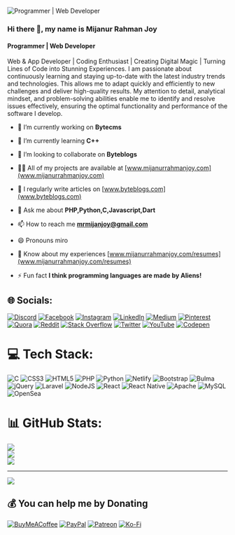 ![Programmer | Web Developer](https://media.licdn.com/dms/image/D5616AQGsdSGFaEHh7w/profile-displaybackgroundimage-shrink_350_1400/0/1697963843481?e=1706745600&v=beta&t=psIOy8M6SSnUyQ5dwwW7BliRI3eZcPM2N-MjTyuHcbY)

### Hi there 👋, my name is Mijanur Rahman Joy
#### Programmer | Web Developer

Web & App Developer | Coding Enthusiast | Creating Digital Magic | Turning Lines of Code into Stunning Experiences. I am passionate about continuously learning and staying up-to-date with the latest industry trends and technologies. This allows me to adapt quickly and efficiently to new challenges and deliver high-quality results. My attention to detail, analytical mindset, and problem-solving abilities enable me to identify and resolve issues effectively, ensuring the optimal functionality and performance of the software I develop.


- 🔭 I’m currently working on **Bytecms**

- 🌱 I’m currently learning **C++**

- 👯 I’m looking to collaborate on **Byteblogs**

- 👨‍💻 All of my projects are available at [www.mijanurrahmanjoy.com](www.mijanurrahmanjoy.com)

- 📝 I regularly write articles on [www.byteblogs.com](www.byteblogs.com)

- 💬 Ask me about **PHP,Python,C,Javascript,Dart**

- 📫 How to reach me **mrmijanjoy@gmail.com**
- 😄 Pronouns miro
- 📄 Know about my experiences [www.mijanurrahmanjoy.com/resumes](www.mijanurrahmanjoy.com/resumes)

- ⚡ Fun fact **I think programming languages are made by Aliens!**


## 🌐 Socials:
[![Discord](https://img.shields.io/badge/Discord-%237289DA.svg?logo=discord&logoColor=white)](https://discord.gg/mr_mijan_joy) [![Facebook](https://img.shields.io/badge/Facebook-%231877F2.svg?logo=Facebook&logoColor=white)](https://facebook.com/mr.mijanurrahmanjoy) [![Instagram](https://img.shields.io/badge/Instagram-%23E4405F.svg?logo=Instagram&logoColor=white)](https://instagram.com/mrmijanjoy) [![LinkedIn](https://img.shields.io/badge/LinkedIn-%230077B5.svg?logo=linkedin&logoColor=white)](https://linkedin.com/in/mrmijanjoy) [![Medium](https://img.shields.io/badge/Medium-12100E?logo=medium&logoColor=white)](https://medium.com/@mrmijanjoy) [![Pinterest](https://img.shields.io/badge/Pinterest-%23E60023.svg?logo=Pinterest&logoColor=white)](https://pinterest.com/mrmijanjoy) [![Quora](https://img.shields.io/badge/Quora-%23B92B27.svg?logo=Quora&logoColor=white)](https://quora.com/profile/mrmijanjoy) [![Reddit](https://img.shields.io/badge/Reddit-%23FF4500.svg?logo=Reddit&logoColor=white)](https://reddit.com/user/mrmijanjoy) [![Stack Overflow](https://img.shields.io/badge/-Stackoverflow-FE7A16?logo=stack-overflow&logoColor=white)](https://stackoverflow.com/users/mrmijanjoy) [![Twitter](https://img.shields.io/badge/Twitter-%231DA1F2.svg?logo=Twitter&logoColor=white)](https://twitter.com/mrmijanjoy) [![YouTube](https://img.shields.io/badge/YouTube-%23FF0000.svg?logo=YouTube&logoColor=white)](https://youtube.com/@mijanurrahmanjoy) [![Codepen](https://img.shields.io/badge/Codepen-000000?style=for-the-badge&logo=codepen&logoColor=white)](https://codepen.io/mrmijanjoy) 

# 💻 Tech Stack:
![C](https://img.shields.io/badge/c-%2300599C.svg?style=flat&logo=c&logoColor=white) <!--![C#](https://img.shields.io/badge/c%23-%23239120.svg?style=flat&logo=c-sharp&logoColor=white) ![C++](https://img.shields.io/badge/c++-%2300599C.svg?style=flat&logo=c%2B%2B&logoColor=white)--> ![CSS3](https://img.shields.io/badge/css3-%231572B6.svg?style=flat&logo=css3&logoColor=white) <!--![Dart](https://img.shields.io/badge/dart-%230175C2.svg?style=flat&logo=dart&logoColor=white)--> ![HTML5](https://img.shields.io/badge/html5-%23E34F26.svg?style=flat&logo=html5&logoColor=white) <!--![Java](https://img.shields.io/badge/java-%23ED8B00.svg?style=flat&logo=openjdk&logoColor=white) ![JavaScript](https://img.shields.io/badge/javascript-%23323330.svg?style=flat&logo=javascript&logoColor=%23F7DF1E) ![Kotlin](https://img.shields.io/badge/kotlin-%237F52FF.svg?style=flat&logo=kotlin&logoColor=white)--> ![PHP](https://img.shields.io/badge/php-%23777BB4.svg?style=flat&logo=php&logoColor=white) <!--![R](https://img.shields.io/badge/r-%23276DC3.svg?style=flat&logo=r&logoColor=white)--> ![Python](https://img.shields.io/badge/python-3670A0?style=flat&logo=python&logoColor=ffdd54) <!--![Swift](https://img.shields.io/badge/swift-F54A2A?style=flat&logo=swift&logoColor=white) ![AWS](https://img.shields.io/badge/AWS-%23FF9900.svg?style=flat&logo=amazon-aws&logoColor=white) ![Firebase](https://img.shields.io/badge/firebase-%23039BE5.svg?style=flat&logo=firebase)--> ![Netlify](https://img.shields.io/badge/netlify-%23000000.svg?style=flat&logo=netlify&logoColor=#00C7B7) <!--![Cloudflare](https://img.shields.io/badge/Cloudflare-F38020?style=flat&logo=Cloudflare&logoColor=white) ![Azure](https://img.shields.io/badge/azure-%230072C6.svg?style=flat&logo=microsoftazure&logoColor=white) ![Heroku](https://img.shields.io/badge/heroku-%23430098.svg?style=flat&logo=heroku&logoColor=white) ![.Net](https://img.shields.io/badge/.NET-5C2D91?style=flat&logo=.net&logoColor=white) ![Angular.js](https://img.shields.io/badge/angular.js-%23E23237.svg?style=flat&logo=angularjs&logoColor=white)--> ![Bootstrap](https://img.shields.io/badge/bootstrap-%238511FA.svg?style=flat&logo=bootstrap&logoColor=white) ![Bulma](https://img.shields.io/badge/bulma-00D0B1?style=flat&logo=bulma&logoColor=white) <!--![Code-Igniter](https://img.shields.io/badge/CodeIgniter-%23EF4223.svg?style=flat&logo=codeIgniter&logoColor=white) ![Django](https://img.shields.io/badge/django-%23092E20.svg?style=flat&logo=django&logoColor=white) ![Drupal](https://img.shields.io/badge/drupal-%230678BE.svg?style=flat&logo=drupal&logoColor=white) ![Electron.js](https://img.shields.io/badge/Electron-191970?style=flat&logo=Electron&logoColor=white) ![Express.js](https://img.shields.io/badge/express.js-%23404d59.svg?style=flat&logo=express&logoColor=%2361DAFB) ![Flask](https://img.shields.io/badge/flask-%23000.svg?style=flat&logo=flask&logoColor=white) ![Flutter](https://img.shields.io/badge/Flutter-%2302569B.svg?style=flat&logo=Flutter&logoColor=white) ![Joomla](https://img.shields.io/badge/joomla-%235091CD.svg?style=flat&logo=joomla&logoColor=white)--> ![jQuery](https://img.shields.io/badge/jquery-%230769AD.svg?style=flat&logo=jquery&logoColor=white) ![Laravel](https://img.shields.io/badge/laravel-%23FF2D20.svg?style=flat&logo=laravel&logoColor=white) ![NodeJS](https://img.shields.io/badge/node.js-6DA55F?style=flat&logo=node.js&logoColor=white) <!--![Next JS](https://img.shields.io/badge/Next-black?style=flat&logo=next.js&logoColor=white)--> ![React](https://img.shields.io/badge/react-%2320232a.svg?style=flat&logo=react&logoColor=%2361DAFB) ![React Native](https://img.shields.io/badge/react_native-%2320232a.svg?style=flat&logo=react&logoColor=%2361DAFB) <!--![Redux](https://img.shields.io/badge/redux-%23593d88.svg?style=flat&logo=redux&logoColor=white) ![SASS](https://img.shields.io/badge/SASS-hotpink.svg?style=flat&logo=SASS&logoColor=white) ![TailwindCSS](https://img.shields.io/badge/tailwindcss-%2338B2AC.svg?style=flat&logo=tailwind-css&logoColor=white) ![Three js](https://img.shields.io/badge/threejs-black?style=flat&logo=three.js&logoColor=white) ![Vue.js](https://img.shields.io/badge/vue.js-%2335495e.svg?style=flat&logo=vuedotjs&logoColor=%234FC08D) ![Web3.js](https://img.shields.io/badge/web3.js-F16822?style=flat&logo=web3.js&logoColor=white) ![WordPress](https://img.shields.io/badge/WordPress-%23117AC9.svg?style=flat&logo=WordPress&logoColor=white)--> ![Apache](https://img.shields.io/badge/apache-%23D42029.svg?style=flat&logo=apache&logoColor=white) <!--![Jenkins](https://img.shields.io/badge/jenkins-%232C5263.svg?style=flat&logo=jenkins&logoColor=white)--> ![MySQL](https://img.shields.io/badge/mysql-%2300000f.svg?style=flat&logo=mysql&logoColor=white) <!--![MongoDB](https://img.shields.io/badge/MongoDB-%234ea94b.svg?style=flat&logo=mongodb&logoColor=white) ![MariaDB](https://img.shields.io/badge/MariaDB-003545?style=flat&logo=mariadb&logoColor=white) ![NumPy](https://img.shields.io/badge/numpy-%23013243.svg?style=flat&logo=numpy&logoColor=white) ![TensorFlow](https://img.shields.io/badge/TensorFlow-%23FF6F00.svg?style=flat&logo=TensorFlow&logoColor=white) ![Docker](https://img.shields.io/badge/docker-%230db7ed.svg?style=flat&logo=docker&logoColor=white)--> ![OpenSea](https://img.shields.io/badge/OpenSea-%232081E2.svg?style=flat&logo=opensea&logoColor=white)
# 📊 GitHub Stats:
![](https://github-readme-stats.vercel.app/api?username=mrmijanjoy&theme=highcontrast&hide_border=false&include_all_commits=true&count_private=true)<br/>
![](https://github-readme-streak-stats.herokuapp.com/?user=mrmijanjoy&theme=highcontrast&hide_border=false)<br/>
![](https://github-readme-stats.vercel.app/api/top-langs/?username=mrmijanjoy&theme=highcontrast&hide_border=false&include_all_commits=true&count_private=true&layout=compact)

---
[![](https://visitcount.itsvg.in/api?id=mrmijanjoy&icon=0&color=2)](https://visitcount.itsvg.in)

  ## 💰 You can help me by Donating
  [![BuyMeACoffee](https://img.shields.io/badge/Buy%20Me%20a%20Coffee-ffdd00?style=for-the-badge&logo=buy-me-a-coffee&logoColor=black)](https://buymeacoffee.com/mrmijanjoy) [![PayPal](https://img.shields.io/badge/PayPal-00457C?style=for-the-badge&logo=paypal&logoColor=white)](https://paypal.me/mrmijanjoy) [![Patreon](https://img.shields.io/badge/Patreon-F96854?style=for-the-badge&logo=patreon&logoColor=white)](https://patreon.com/mrmijanjoy) [![Ko-Fi](https://img.shields.io/badge/Ko--fi-F16061?style=for-the-badge&logo=ko-fi&logoColor=white)](https://ko-fi.com/mrmijanjoy) 

  
<!--<img src="https://raw.githubusercontent.com/mr-mijan-joy/mr-mijan-joy/output/snake.svg" alt="Snake animation" />-->


